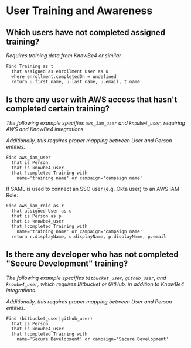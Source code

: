 # User Training and Awareness

## Which users have not completed assigned training?

_Requires training data from KnowBe4 or similar._

```j1ql
Find Training as t
  that assigned as enrollment User as u
  where enrollment.completedOn = undefined
  return u.first_name, u.last_name, u.email, t.name
```

## Is there any user with AWS access that hasn't completed certain training?

_The following example specifies `aws_iam_user` and `knowbe4_user`, requiring
AWS and KnowBe4 integrations._

_Additionally, this requires proper mapping between User and Person entities._

```j1ql
Find aws_iam_user
  that is Person
  that is knowbe4_user
  that !completed Training with
    name='training name' or campaign='campaign name'
```

If SAML is used to connect an SSO user (e.g. Okta user) to an AWS IAM Role:

```j1ql
Find aws_iam_role as r
  that assigned User as u
  that is Person as p
  that is knowbe4_user
  that !completed Training with
    name='training name' or campaign='campaign name'
  return r.displayName, u.displayName, p.displayName, p.email
```

## Is there any developer who has not completed "Secure Development" training?

_The following example specifies `bitbucket_user`, `github_user`, and
`knowbe4_user`, which requires Bitbucket or GitHub, in addition to KnowBe4
integrations._

_Additionally, this requires proper mapping between User and Person entities._

```j1ql
Find (bitbucket_user|github_user)
  that is Person
  that is knowbe4_user
  that !completed Training with
    name='Secure Development' or campaign='Secure Development'
```

